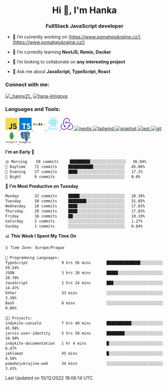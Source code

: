 <h1 align="center">Hi 👋, I'm Hanka</h1>
<h3 align="center">FullStack JavaScript developer</h3>

- 🔭 I’m currently working on [https://www.pomahejukrajine.cz/](https://www.pomahejukrajine.cz/)

- 🌱 I’m currently learning **NextJS, Remix, Docker**

- 👯 I’m looking to collaborate on **any interesting project**

- 💬 Ask me about **JavaScript, TypeScript, React**

<h3 align="left">Connect with me:</h3>
<p align="left">
<a href="https://twitter.com/_hanny21_" target="blank"><img align="center" src="https://raw.githubusercontent.com/rahuldkjain/github-profile-readme-generator/master/src/images/icons/Social/twitter.svg" alt="_hanny21_" height="30" width="40" /></a>
<a href="https://linkedin.com/in/hana-klingova" target="blank"><img align="center" src="https://raw.githubusercontent.com/rahuldkjain/github-profile-readme-generator/master/src/images/icons/Social/linked-in-alt.svg" alt="hana-klingova" height="30" width="40" /></a>
</p>

<h3 align="left">Languages and Tools:</h3>
<p align="left"> 
<a href="https://developer.mozilla.org/en-US/docs/Web/JavaScript" target="_blank" rel="noreferrer"> <img src="https://raw.githubusercontent.com/devicons/devicon/master/icons/javascript/javascript-original.svg" alt="javascript" width="40" height="40"/> </a> 
<a href="https://www.typescriptlang.org/" target="_blank" rel="noreferrer"> <img src="https://raw.githubusercontent.com/devicons/devicon/master/icons/typescript/typescript-original.svg" alt="typescript" width="40" height="40"/> </a> 
<a href="https://nodejsorg" target="_blank" rel="noreferrer"> <img src="https://raw.githubusercontent.com/devicons/devicon/master/icons/nodejs/nodejs-original-wordmark.svg" alt="nodejs" width="40" height="40"/> </a> 
<a href="https://reactjs.org/" target="_blank" rel="noreferrer"> <img src="https://raw.githubusercontent.com/devicons/devicon/master/icons/react/react-original-wordmark.svg" alt="react" width="40" height="40"/> </a> 
<a href="https://redux.js.org" target="_blank" rel="noreferrer"> <img src="https://raw.githubusercontent.com/devicons/devicon/master/icons/redux/redux-original.svg" alt="redux" width="40" height="40"/> </a> 
<a href="https://nextjs.org/" target="_blank" rel="noreferrer"> <img src="https://cdn.worldvectorlogo.com/logos/nextjs-2.svg" alt="nextjs" width="40" height="40"/> </a> 
<a href="https://tailwindcss.com/" target="_blank" rel="noreferrer"> <img src="https://www.vectorlogo.zone/logos/tailwindcss/tailwindcss-icon.svg" alt="tailwind" width="40" height="40"/> </a> 
<a href="https://graphql.org" target="_blank" rel="noreferrer"> <img src="https://www.vectorlogo.zone/logos/graphql/graphql-icon.svg" alt="graphql" width="40" height="40"/> </a> 
<a href="https://jestjs.io" target="_blank" rel="noreferrer"> <img src="https://www.vectorlogo.zone/logos/jestjsio/jestjsio-icon.svg" alt="jest" width="40" height="40"/> </a> 
<a href="https://git-scm.com/" target="_blank" rel="noreferrer"> <img src="https://www.vectorlogo.zone/logos/git-scm/git-scm-icon.svg" alt="git" width="40" height="40"/> </a> 
<a href="https://www.mongodb.com/" target="_blank" rel="noreferrer"> <img src="https://raw.githubusercontent.com/devicons/devicon/master/icons/mongodb/mongodb-original-wordmark.svg" alt="mongodb" width="40" height="40"/> </a>  
<a href="https://www.postgresql.org" target="_blank" rel="noreferrer"> <img src="https://raw.githubusercontent.com/devicons/devicon/master/icons/postgresql/postgresql-original-wordmark.svg" alt="postgresql" width="40" height="40"/> </a> 
</p>

<!--START_SECTION:waka-->
**I'm an Early 🐤** 

```text
🌞 Morning    58 commits     █████████░░░░░░░░░░░░░░░░   36.94% 
🌆 Daytime    72 commits     ███████████░░░░░░░░░░░░░░   45.86% 
🌃 Evening    27 commits     ████░░░░░░░░░░░░░░░░░░░░░   17.2% 
🌙 Night      0 commits      ░░░░░░░░░░░░░░░░░░░░░░░░░   0.0%

```
📅 **I'm Most Productive on Tuesday** 

```text
Monday       32 commits     █████░░░░░░░░░░░░░░░░░░░░   20.38% 
Tuesday      50 commits     ████████░░░░░░░░░░░░░░░░░   31.85% 
Wednesday    28 commits     ████░░░░░░░░░░░░░░░░░░░░░   17.83% 
Thursday     28 commits     ████░░░░░░░░░░░░░░░░░░░░░   17.83% 
Friday       16 commits     ██░░░░░░░░░░░░░░░░░░░░░░░   10.19% 
Saturday     2 commits      ░░░░░░░░░░░░░░░░░░░░░░░░░   1.27% 
Sunday       1 commits      ░░░░░░░░░░░░░░░░░░░░░░░░░   0.64%

```


📊 **This Week I Spent My Time On** 

```text
⌚︎ Time Zone: Europe/Prague

💬 Programming Languages: 
TypeScript               9 hrs 56 mins       ███████████████░░░░░░░░░░   59.54% 
JSON                     3 hrs 28 mins       █████░░░░░░░░░░░░░░░░░░░░   20.78% 
JavaScript               2 hrs 24 mins       ███░░░░░░░░░░░░░░░░░░░░░░   14.47% 
Other                    33 mins             ░░░░░░░░░░░░░░░░░░░░░░░░░   3.39% 
Bash                     8 mins              ░░░░░░░░░░░░░░░░░░░░░░░░░   0.86%

🐱‍💻 Projects: 
indykite-console         7 hrs 40 mins       ███████████░░░░░░░░░░░░░░   45.98% 
jarvis-user-identity     5 hrs 50 mins       ████████░░░░░░░░░░░░░░░░░   34.99% 
indykite-documentation   1 hr 4 mins         █░░░░░░░░░░░░░░░░░░░░░░░░   6.47% 
jehlomat                 45 mins             █░░░░░░░░░░░░░░░░░░░░░░░░   4.58% 
pomahejukrajine-web      34 mins             ░░░░░░░░░░░░░░░░░░░░░░░░░   3.43%

```


 Last Updated on 10/12/2022 18:06:14 UTC
<!--END_SECTION:waka-->
